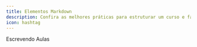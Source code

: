 ```yaml
---
title: Elementos Markdown
description: Confira as melhores práticas para estruturar um curso e fazer os alunos se interessarem por ele.
icon: hashtag
---
```


Escrevendo Aulas